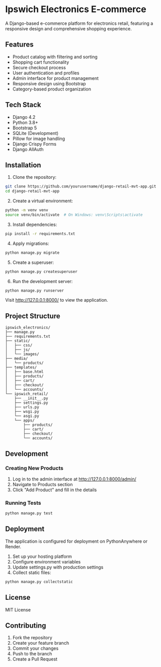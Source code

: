 # Ipswich Electronics E-commerce

A Django-based e-commerce platform for electronics retail, featuring a responsive design and comprehensive shopping experience.

## Features

- Product catalog with filtering and sorting
- Shopping cart functionality
- Secure checkout process
- User authentication and profiles
- Admin interface for product management
- Responsive design using Bootstrap
- Category-based product organization

## Tech Stack

- Django 4.2
- Python 3.8+
- Bootstrap 5
- SQLite (Development)
- Pillow for image handling
- Django Crispy Forms
- Django AllAuth

## Installation

1. Clone the repository:
```bash
git clone https://github.com/yourusername/django-retail-mvt-app.git
cd django-retail-mvt-app
```

2. Create a virtual environment:
```bash
python -m venv venv
source venv/bin/activate  # On Windows: venv\Scripts\activate
```

3. Install dependencies:
```bash
pip install -r requirements.txt
```

4. Apply migrations:
```bash
python manage.py migrate
```

5. Create a superuser:
```bash
python manage.py createsuperuser
```

6. Run the development server:
```bash
python manage.py runserver
```

Visit http://127.0.0.1:8000/ to view the application.

## Project Structure

```
ipswich_electronics/
├── manage.py
├── requirements.txt
├── static/
│   ├── css/
│   ├── js/
│   └── images/
├── media/
│   └── products/
├── templates/
│   ├── base.html
│   ├── products/
│   ├── cart/
│   ├── checkout/
│   └── accounts/
└── ipswich_retail/
    ├── __init__.py
    ├── settings.py
    ├── urls.py
    ├── wsgi.py
    └── asgi.py
    └── apps/
        ├── products/
        ├── cart/
        ├── checkout/
        └── accounts/
```

## Development

### Creating New Products

1. Log in to the admin interface at http://127.0.0.1:8000/admin/
2. Navigate to Products section
3. Click "Add Product" and fill in the details

### Running Tests

```bash
python manage.py test
```

## Deployment

The application is configured for deployment on PythonAnywhere or Render.

1. Set up your hosting platform
2. Configure environment variables
3. Update settings.py with production settings
4. Collect static files:
```bash
python manage.py collectstatic
```

## License

MIT License

## Contributing

1. Fork the repository
2. Create your feature branch
3. Commit your changes
4. Push to the branch
5. Create a Pull Request
